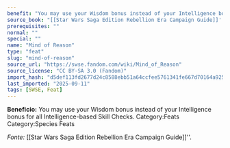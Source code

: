 ```yaml
---
benefit: "You may use your Wisdom bonus instead of your Intelligence bonus for all Intelligence-based Skill Checks. Category:Feats Category:Species Feats"
source_book: "[[Star Wars Saga Edition Rebellion Era Campaign Guide]]''"
prerequisites: ""
normal: ""
special: ""
name: "Mind of Reason"
type: "feat"
slug: "mind-of-reason"
source_url: "https://swse.fandom.com/wiki/Mind_of_Reason"
source_license: "CC BY-SA 3.0 (Fandom)"
import_hash: "d5def113fd2677d24c8588ebb51a64ccfee5761341fe667d70164a925322ab86"
last_imported: "2025-09-11"
tags: [SWSE, Feat]
---
```

**Beneficio:** You may use your Wisdom bonus instead of your Intelligence bonus for all Intelligence-based Skill Checks. Category:Feats Category:Species Feats

*Fonte:* [[Star Wars Saga Edition Rebellion Era Campaign Guide]]''.